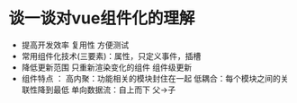 
# 谈一谈对vue组件化的理解

   - 提高开发效率 复用性 方便测试
   - 常用组件化技术(三要素)：属性，只定义事件，插槽
   - 降低更新范围 只重新渲染变化的组件 组件级更新
   - 组件特点 ： 
         高内聚：功能相关的模块封住在一起
         低耦合：每个模块之间的关联性降到最低
         单向数据流：自上而下 父->子
